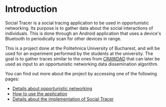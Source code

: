# Introduction #

Social Tracer is a social tracing application to be used in opportunistic networking. Its purpose is to gather data about the social interactions of individuals. This is done through an Android application that uses a device's Bluetooth to periodically scan for other devices in range.

This is a project done at the Politehnica University of Bucharest, and will be used for an experiment performed by the students at the university. The goal is to gather traces similar to the ones from [CRAWDAD](http://crawdad.org/data.php) that can later be used as input to an opportunistic networking data dissemination algorithm.

You can find out more about the project by accessing one of the following pages:
  * [Details about opportunistic networking](OpportunisticNetworking.md)
  * [How to use the application](HowTo.md)
  * [Details about the implementation of Social Tracer](Implementation.md)
